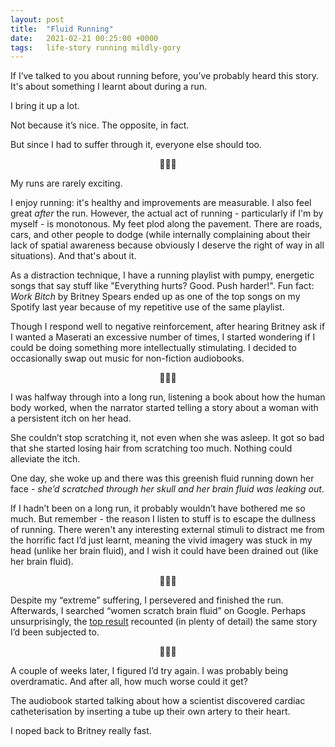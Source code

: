 ```yaml
---
layout: post
title:  "Fluid Running"
date:   2021-02-21 00:25:00 +0000
tags:   life-story running mildly-gory
---
```


If I’ve talked to you about running before, you’ve probably heard this story. It's about something I learnt about during a run.

I bring it up a lot.

Not because it’s nice. The opposite, in fact.

But since I had to suffer through it, everyone else should too.

<p style="text-align:center;">🏃🏃🏃</p>

My runs are rarely exciting.

I enjoy running: it's healthy and improvements are measurable. I also feel great *after* the run. However, the actual act of running - particularly if I'm by myself - is monotonous. My feet plod along the pavement. There are roads, cars, and other people to dodge (while internally complaining about their lack of spatial awareness because obviously I deserve the right of way in all situations). And that's about it.

As a distraction technique, I have a running playlist with pumpy, energetic songs that say stuff like "Everything hurts? Good. Push harder!". Fun fact: *Work Bitch* by Britney Spears ended up as one of the top songs on my Spotify last year because of my repetitive use of the same playlist.

Though I respond well to negative reinforcement, after hearing Britney ask if I wanted a Maserati an excessive number of times, I started wondering if I could be doing something more intellectually stimulating. I decided to occasionally swap out music for non-fiction audiobooks. 

<p style="text-align:center;">🏃🏃🏃</p>

I was halfway through into a long run, listening a book about how the human body worked, when the narrator started telling a story about a woman with a persistent itch on her head.

She couldn’t stop scratching it, not even when she was asleep. It got so bad that she started losing hair from scratching too much. Nothing could alleviate the itch.

One day, she woke up and there was this greenish fluid running down her face - *she’d scratched through her skull and her brain fluid was leaking out*.

If I hadn’t been on a long run, it probably wouldn’t have bothered me so much. But remember -  the reason I listen to stuff is to escape the dullness of running. There weren't any interesting external stimuli to distract me from the horrific fact I’d just learnt, meaning the vivid imagery was stuck in my head (unlike her brain fluid), and I wish it could have been drained out (like her brain fluid).

<p style="text-align:center;">🏃🏃🏃</p>

Despite my “extreme” suffering, I persevered and finished the run. Afterwards, I searched “women scratch brain fluid” on Google. Perhaps unsurprisingly, the [top result](https://www.newyorker.com/magazine/2008/06/30/the-itch) recounted (in plenty of detail) the same story I’d been subjected to.

<p style="text-align:center;">🏃🏃🏃</p>

A couple of weeks later, I figured I’d try again. I was probably being overdramatic. And after all, how much worse could it get?

The audiobook started talking about how a scientist discovered cardiac catheterisation by inserting a tube up their own artery to their heart.

I noped back to Britney really fast.
